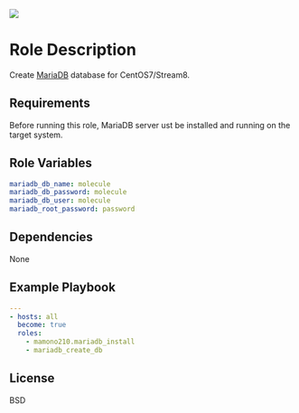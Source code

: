 [![](https://github.com/ansible-roles-mamono210/mariadb_create_db/workflows/build/badge.svg)](https://github.com/ansible-roles-mamono210/mariadb_create_db/actions?query=workflow%3Abuild)

Role Description
=========

Create [MariaDB](https://mariadb.org) database for CentOS7/Stream8.

Requirements
------------

Before running this role, MariaDB server ust be installed and running on the target system.

Role Variables
--------------

```YAML
mariadb_db_name: molecule
mariadb_db_password: molecule
mariadb_db_user: molecule
mariadb_root_password: password
```

Dependencies
------------

None

Example Playbook
----------------

```YAML
---
- hosts: all
  become: true
  roles:
    - mamono210.mariadb_install
    - mariadb_create_db
```

License
-------

BSD
